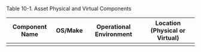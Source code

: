 <!--
Instructions: For addressing the system’s virtual and physical inventory.
-->

Table 10-1. Asset Physical and Virtual Components

| Component Name | OS/Make | Operational Environment | Location (Physical or Virtual) |
| -------------- | ------- | ----------------------- | ------------------------------ |
| <!-- Appname-app-1.gsa.gov EXAMPLE --> | <!-- MS Windows 2019 --> | <!-- Production --> | <!-- Virtual (AWS, us-east-1) --> |
